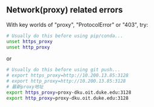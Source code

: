 ## Network(proxy) related errors
With key worlds of "proxy", "ProtocolError" or "403", try:
```bash
# Usually do this before using pip/conda...
unset https_proxy
unset http_proxy
```

or

```bash
# Usually do this before using git push...
# export https_proxy=http://10.200.13.85:3128
# export http_proxy=http://10.200.13.85:3128
# 最新proxy地址
export https_proxy=proxy-dku.oit.duke.edu:3128
export http_proxy=proxy-dku.oit.duke.edu:3128
```